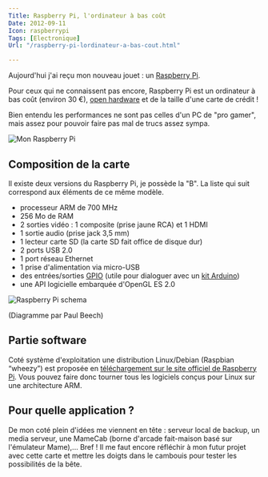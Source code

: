 ```yaml
---
Title: Raspberry Pi, l'ordinateur à bas coût
Date: 2012-09-11
Icon: raspberrypi
Tags: [Electronique]
Url: "/raspberry-pi-lordinateur-a-bas-cout.html"

---
```



Aujourd'hui j'ai reçu mon nouveau jouet : un [Raspberry Pi](http://http://www.raspberrypi.org/).

Pour ceux qui ne connaissent pas encore, Raspberry Pi est un ordinateur à bas coût (environ 30 €), [open hardware](http://fr.wikipedia.org/wiki/Mat%C3%A9riel_libre) et de la taille d'une carte de crédit !

Bien entendu les performances ne sont pas celles d'un PC de "pro gamer", mais assez pour pouvoir faire pas mal de trucs assez sympa.

![Mon Raspberry Pi](/images/myraspberrypi.jpg)

## Composition de la carte

Il existe deux versions du Raspberry Pi, je possède la "B". La liste qui suit correspond aux éléments de ce même modèle.

- processeur ARM de 700 MHz
- 256 Mo de RAM
- 2 sorties vidéo : 1 composite (prise jaune RCA) et 1 HDMI
- 1 sortie audio (prise jack 3,5 mm)
- 1 lecteur carte SD (la carte SD fait office de disque dur)
- 2 ports USB 2.0
- 1 port réseau Ethernet
- 1 prise d'alimentation via micro-USB
- des entrées/sorties [GPIO](http://fr.wikipedia.org/wiki/GPIO) (utile pour dialoguer avec un [kit Arduino](/arduino.html))
- une API logicielle embarquée d'OpenGL ES 2.0

![Raspberry Pi schema](/images/Raspi_Iso_Blue.png)

(Diagramme par Paul Beech)

## Partie software

Coté système d'exploitation une distribution Linux/Debian (Raspbian “wheezy”) est proposée en [téléchargement sur le site officiel de Raspberry Pi](http://www.raspberrypi.org/downloads).
Vous pouvez faire donc tourner tous les logiciels conçus pour Linux sur une architecture ARM.


## Pour quelle application ?

De mon coté plein d'idées me viennent en tête : serveur local de backup, un media serveur, une MameCab (borne d'arcade fait-maison basé sur l'émulateur Mame),... Bref ! Il me faut encore réfléchir à mon futur projet avec cette carte et mettre les doigts dans le cambouis pour tester les possibilités de la bête.
